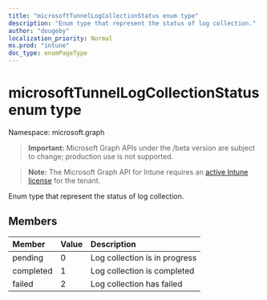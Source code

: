 ```yaml
---
title: "microsoftTunnelLogCollectionStatus enum type"
description: "Enum type that represent the status of log collection."
author: "dougeby"
localization_priority: Normal
ms.prod: "intune"
doc_type: enumPageType
---
```


# microsoftTunnelLogCollectionStatus enum type

Namespace: microsoft.graph

> **Important:** Microsoft Graph APIs under the /beta version are subject to change; production use is not supported.

> **Note:** The Microsoft Graph API for Intune requires an [active Intune license](https://go.microsoft.com/fwlink/?linkid=839381) for the tenant.

Enum type that represent the status of log collection.

## Members
|Member|Value|Description|
|:---|:---|:---|
|pending|0|Log collection is in progress|
|completed|1|Log collection is completed|
|failed|2|Log collection has failed|




